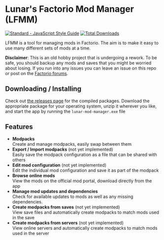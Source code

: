 # Lunar's Factorio Mod Manager (LFMM)
[![Standard - JavaScript Style Guide](https://img.shields.io/badge/code_style-standard-brightgreen.svg)](http://standardjs.com/)
[![Total Downloads](https://img.shields.io/github/downloads/AlyxMoon/Lunars-Factorio-Mod-Manager/total.svg?label=Total%20Downloads)](https://github.com/AlyxMoon/Lunars-Factorio-Mod-Manager/releases)

LFMM is a tool for managing mods in Factorio. The aim is to make it easy to use many different sets of mods at a time.

**Disclaimer**: This is an old hobby project that is undergoing a rework. To be safe, you should backup any mods and saves that you might be worried about losing. If you run into any issues you can leave an issue on this repo or post on the [Factorio forums](https://forums.factorio.com/viewtopic.php?f=137&t=30394).

## Downloading / Installing
Check out [the releases page](https://github.com/AlyxMoon/lunar-factorio-mod-manager/releases) for the compiled packages.
Download the appropriate package for your operating system, unzip it wherever you like, and start the app by running the `lunar-mod-manager.exe` file

## Features
- __Modpacks__  
Create and manage modpacks, easily swap between them
- __Export / Import modpacks__ (not yet implemented)  
Easily save the modpack configuration as a file that can be shared with others
- __Edit mod configuration__ (not yet implemented)  
Edit the individual mod configuration and save it as part of the modpack
- __Browse online mods__  
View the mods on the official mod portal, download directly from the app
- __Manage mod updates and dependencies__  
Check for available updates to mods as well as any missing dependencies.
- __Create modpacks from saves__ (not yet implemented)  
View save files and automatically create modpacks to match mods used in the save
- __Create modpacks from servers__ (not yet implemented)  
View online servers and automatically create modpacks to match mods used in the server
